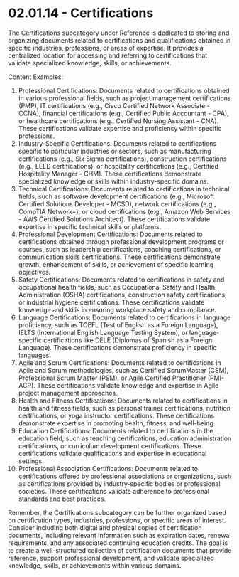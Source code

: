 # 02.01.14 - Certifications

The Certifications subcategory under Reference is dedicated to storing and organizing documents related to certifications and qualifications obtained in specific industries, professions, or areas of expertise. It provides a centralized location for accessing and referring to certifications that validate specialized knowledge, skills, or achievements.

Content Examples:

1. Professional Certifications: Documents related to certifications obtained in various professional fields, such as project management certifications (PMP), IT certifications (e.g., Cisco Certified Network Associate - CCNA), financial certifications (e.g., Certified Public Accountant - CPA), or healthcare certifications (e.g., Certified Nursing Assistant - CNA). These certifications validate expertise and proficiency within specific professions.
2. Industry-Specific Certifications: Documents related to certifications specific to particular industries or sectors, such as manufacturing certifications (e.g., Six Sigma certifications), construction certifications (e.g., LEED certifications), or hospitality certifications (e.g., Certified Hospitality Manager - CHM). These certifications demonstrate specialized knowledge or skills within industry-specific domains.
3. Technical Certifications: Documents related to certifications in technical fields, such as software development certifications (e.g., Microsoft Certified Solutions Developer - MCSD), network certifications (e.g., CompTIA Network+), or cloud certifications (e.g., Amazon Web Services - AWS Certified Solutions Architect). These certifications validate expertise in specific technical skills or platforms.
4. Professional Development Certifications: Documents related to certifications obtained through professional development programs or courses, such as leadership certifications, coaching certifications, or communication skills certifications. These certifications demonstrate growth, enhancement of skills, or achievement of specific learning objectives.
5. Safety Certifications: Documents related to certifications in safety and occupational health fields, such as Occupational Safety and Health Administration (OSHA) certifications, construction safety certifications, or industrial hygiene certifications. These certifications validate knowledge and skills in ensuring workplace safety and compliance.
6. Language Certifications: Documents related to certifications in language proficiency, such as TOEFL (Test of English as a Foreign Language), IELTS (International English Language Testing System), or language-specific certifications like DELE (Diplomas of Spanish as a Foreign Language). These certifications demonstrate proficiency in specific languages.
7. Agile and Scrum Certifications: Documents related to certifications in Agile and Scrum methodologies, such as Certified ScrumMaster (CSM), Professional Scrum Master (PSM), or Agile Certified Practitioner (PMI-ACP). These certifications validate knowledge and expertise in Agile project management approaches.
8. Health and Fitness Certifications: Documents related to certifications in health and fitness fields, such as personal trainer certifications, nutrition certifications, or yoga instructor certifications. These certifications demonstrate expertise in promoting health, fitness, and well-being.
9. Education Certifications: Documents related to certifications in the education field, such as teaching certifications, education administration certifications, or curriculum development certifications. These certifications validate qualifications and expertise in educational settings.
10. Professional Association Certifications: Documents related to certifications offered by professional associations or organizations, such as certifications provided by industry-specific bodies or professional societies. These certifications validate adherence to professional standards and best practices.

Remember, the Certifications subcategory can be further organized based on certification types, industries, professions, or specific areas of interest. Consider including both digital and physical copies of certification documents, including relevant information such as expiration dates, renewal requirements, and any associated continuing education credits. The goal is to create a well-structured collection of certification documents that provide reference, support professional development, and validate specialized knowledge, skills, or achievements within various domains.
